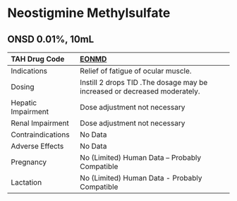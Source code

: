 # Neostigmine Methylsulfate

## ONSD 0.01%, 10mL

| TAH Drug Code      | [EONMD](https://www.tahsda.org.tw/drugs/hissearch.php?drug_code=EONMD)    |
|:-------------------|:--------------------------------------------------------------------------|
| Indications        | Relief of fatigue of ocular muscle.                                       |
| Dosing             | Instill 2 drops TID .The dosage may be increased or decreased moderately. |
| Hepatic Impairment | Dose adjustment not necessary                                             |
| Renal Impairment   | Dose adjustment not necessary                                             |
| Contraindications  | No Data                                                                   |
| Adverse Effects    | No Data                                                                   |
| Pregnancy          | No (Limited) Human Data – Probably Compatible                             |
| Lactation          | No (Limited) Human Data - Probably Compatible                             |

